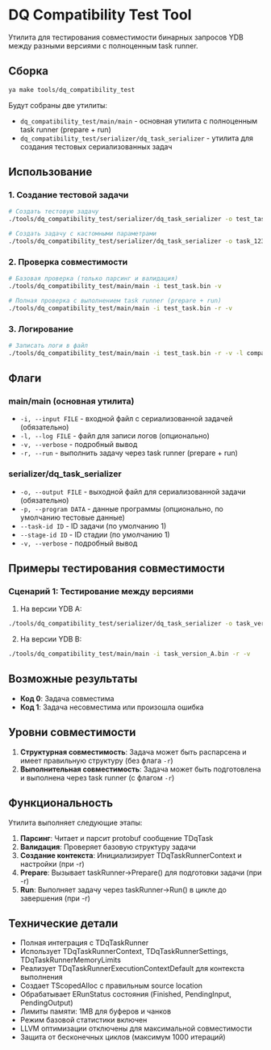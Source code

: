 # DQ Compatibility Test Tool

Утилита для тестирования совместимости бинарных запросов YDB между разными версиями с полноценным task runner.

## Сборка

```bash
ya make tools/dq_compatibility_test
```

Будут собраны две утилиты:
- `dq_compatibility_test/main/main` - основная утилита с полноценным task runner (prepare + run)
- `dq_compatibility_test/serializer/dq_task_serializer` - утилита для создания тестовых сериализованных задач

## Использование

### 1. Создание тестовой задачи

```bash
# Создать тестовую задачу
./tools/dq_compatibility_test/serializer/dq_task_serializer -o test_task.bin -v

# Создать задачу с кастомными параметрами
./tools/dq_compatibility_test/serializer/dq_task_serializer -o task_123.bin --task-id 123 --stage-id 5 -v
```

### 2. Проверка совместимости

```bash
# Базовая проверка (только парсинг и валидация)
./tools/dq_compatibility_test/main/main -i test_task.bin -v

# Полная проверка с выполнением task runner (prepare + run)
./tools/dq_compatibility_test/main/main -i test_task.bin -r -v
```

### 3. Логирование

```bash
# Записать логи в файл
./tools/dq_compatibility_test/main/main -i test_task.bin -r -v -l compatibility.log
```

## Флаги

### main/main (основная утилита)

- `-i, --input FILE` - входной файл с сериализованной задачей (обязательно)
- `-l, --log FILE` - файл для записи логов (опционально)
- `-v, --verbose` - подробный вывод
- `-r, --run` - выполнить задачу через task runner (prepare + run)

### serializer/dq_task_serializer

- `-o, --output FILE` - выходной файл для сериализованной задачи (обязательно)
- `-p, --program DATA` - данные программы (опционально, по умолчанию тестовые данные)
- `--task-id ID` - ID задачи (по умолчанию 1)
- `--stage-id ID` - ID стадии (по умолчанию 1)
- `-v, --verbose` - подробный вывод

## Примеры тестирования совместимости

### Сценарий 1: Тестирование между версиями

1. На версии YDB A:
```bash
./tools/dq_compatibility_test/serializer/dq_task_serializer -o task_version_A.bin --task-id 1001 -v
```

2. На версии YDB B:
```bash
./tools/dq_compatibility_test/main/main -i task_version_A.bin -r -v
```

## Возможные результаты

- **Код 0**: Задача совместима
- **Код 1**: Задача несовместима или произошла ошибка

## Уровни совместимости

1. **Структурная совместимость**: Задача может быть распарсена и имеет правильную структуру (без флага `-r`)
2. **Выполнительная совместимость**: Задача может быть подготовлена и выполнена через task runner (с флагом `-r`)

## Функциональность

Утилита выполняет следующие этапы:

1. **Парсинг**: Читает и парсит protobuf сообщение TDqTask
2. **Валидация**: Проверяет базовую структуру задачи
3. **Создание контекста**: Инициализирует TDqTaskRunnerContext и настройки (при -r)
4. **Prepare**: Вызывает taskRunner->Prepare() для подготовки задачи (при -r)
5. **Run**: Выполняет задачу через taskRunner->Run() в цикле до завершения (при -r)

## Технические детали

- Полная интеграция с TDqTaskRunner
- Использует TDqTaskRunnerContext, TDqTaskRunnerSettings, TDqTaskRunnerMemoryLimits
- Реализует TDqTaskRunnerExecutionContextDefault для контекста выполнения
- Создает TScopedAlloc с правильным source location
- Обрабатывает ERunStatus состояния (Finished, PendingInput, PendingOutput)
- Лимиты памяти: 1MB для буферов и чанков
- Режим базовой статистики включен
- LLVM оптимизации отключены для максимальной совместимости
- Защита от бесконечных циклов (максимум 1000 итераций) 